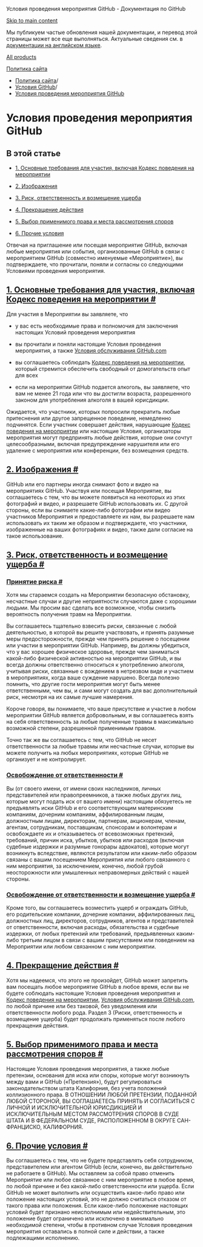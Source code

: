 Условия проведения мероприятия GitHub - Документация по GitHub

[Skip to main content](#main-content)

Мы публикуем частые обновления нашей документации, и перевод этой страницы может все еще выполняться. Актуальные сведения см. в [документации на английском языке](/en).

[All products](/ru)

[Политика сайта](/ru/site-policy)

* [Политика сайта](/ru/site-policy)/
* [Условия GitHub](/ru/site-policy/github-terms)/
* [Условия проведения мероприятия GitHub](/ru/site-policy/github-terms/github-event-terms)

Условия проведения мероприятия GitHub
==========

В этой статье
----------

* [1. Основные требования для участия, включая Кодекс поведения на мероприятии](#1-basic-requirements-to-attend---including-the-event-code-of-conduct)

* [2. Изображения](#2-pictures)

* [3. Риск, ответственность и возмещение ущерба](#3-risk-liability-and-indemnity)

* [4. Прекращение действия](#4-termination)

* [5. Выбор применимого права и места рассмотрения споров](#5-choice-of-law-and-venue)

* [6. Прочие условия](#6-miscellaneous-terms)

Отвечая на приглашение или посещая мероприятие GitHub, включая любые мероприятия или события, организованные GitHub в связи с мероприятием GitHub (совместно именуемые «Мероприятие»), вы подтверждаете, что прочитали, поняли и согласны со следующими Условиями проведения мероприятия.

[1. Основные требования для участия, включая Кодекс поведения на мероприятии #](#1-basic-requirements-to-attend---including-the-event-code-of-conduct)
----------

Для участия в Мероприятии вы заявляете, что

* у вас есть необходимые права и полномочия для заключения настоящих Условий проведения мероприятия

* вы прочитали и поняли настоящие Условия проведения мероприятия, а также [Условия обслуживания GitHub.com](/ru/site-policy/github-terms/github-terms-of-service)

* вы соглашаетесь соблюдать [Кодекс поведения на мероприятии](/ru/site-policy/github-terms/github-event-code-of-conduct), который стремится обеспечить свободный от домогательств опыт для всех

* если на мероприятии GitHub подается алкоголь, вы заявляете, что вам не менее 21 года или что вы достигли возраста, разрешенного законом для употребления алкоголя в вашей юрисдикции.

Ожидается, что участники, которых попросили прекратить любые притеснения или другое запрещенное поведение, немедленно подчинятся. Если участник совершает действия, нарушающие [Кодекс поведения на мероприятии](/ru/site-policy/github-terms/github-event-code-of-conduct) или настоящие Условия, организаторы мероприятия могут предпринять любые действия, которые они сочтут целесообразными, включая предупреждение нарушителя или его удаление с мероприятия или конференции, без возмещения средств.

[2. Изображения #](#2-pictures)
----------

GitHub или его партнеры иногда снимают фото и видео на мероприятиях GitHub. Участвуя или посещая Мероприятие, вы соглашаетесь с тем, что вы можете появиться на некоторых из этих фотографий и видео, и разрешаете GitHub использовать их. С другой стороны, если вы снимаете какие-либо фотографии или видео участников Мероприятия и предоставляете их нам, вы разрешаете нам использовать их таким же образом и подтверждаете, что участники, изображенные на ваших фотографиях и видео, также дали согласие на такое использование.

[3. Риск, ответственность и возмещение ущерба #](#3-risk-liability-and-indemnity)
----------

### [Принятие риска #](#assumption-of-risk) ###

Хотя мы стараемся создать на Мероприятии безопасную обстановку, несчастные случаи и другие неприятности случаются даже с хорошими людьми. Мы просим вас сделать все возможное, чтобы снизить вероятность получения травм на Мероприятии.

Вы соглашаетесь тщательно взвесить риски, связанные с любой деятельностью, в которой вы решите участвовать, и принять разумные меры предосторожности, прежде чем принять решение о посещении или участии в мероприятии GitHub. Например, вы должны убедиться, что у вас хорошее физическое здоровье, прежде чем заниматься какой-либо физической активностью на мероприятии GitHub, и вы всегда должны ответственно относиться к употреблению алкоголя, учитывая риски, связанные с вождением в нетрезвом виде и участием в мероприятиях, когда ваше суждение нарушено. Всегда полезно помнить, что другие гости мероприятия могут быть менее ответственными, чем вы, и сами могут создать для вас дополнительный риск, несмотря на их самые лучшие намерения.

Короче говоря, вы понимаете, что ваше присутствие и участие в любом мероприятии GitHub является добровольным, и вы соглашаетесь взять на себя ответственность за любые полученные травмы в максимально возможной степени, разрешенной применимым правом.

Точно так же вы соглашаетесь с тем, что GitHub не несет ответственности за любые травмы или несчастные случаи, которые вы можете получить на любых мероприятиях, которые GitHub не организует и не контролирует.

### [Освобождение от ответственности #](#release-of-liability) ###

Вы (от своего имени, от имени своих наследников, личных представителей или правопреемников, а также любых других лиц, которые могут подать иск от вашего имени) настоящим обязуетесь не предъявлять иски GitHub и его соответствующим материнским компаниям, дочерним компаниям, аффилированным лицам, должностным лицам, директорам, партнерам, акционерам, членам, агентам, сотрудникам, поставщикам, спонсорам и волонтерам и освобождаете их и отказываетесь от всевозможных претензий, требований, причин иска, убытков, убытков или расходов (включая судебные издержки и разумные гонорары адвокатов), которые могут возникнуть вследствие, являются результатом или каким-либо образом связаны с вашим посещением Мероприятия или любого связанного с ним мероприятия, за исключением, конечно, любой грубой неосторожности или умышленных неправомерных действий с нашей стороны.

### [Освобождение от ответственности и возмещение ущерба #](#indemnity) ###

Кроме того, вы соглашаетесь возместить ущерб и ограждать GitHub, его родительские компании, дочерние компании, аффилированных лиц, должностных лиц, директоров, сотрудников, агентов и представителей от ответственности, включая расходы, обязательства и судебные издержки, от любых претензий или требований, предъявленных каким-либо третьим лицом в связи с вашим присутствием или поведением на Мероприятии или любом связанном с ним мероприятии.

[4. Прекращение действия #](#4-termination)
----------

Хотя мы надеемся, что этого не произойдет, GitHub может запретить вам посещать любое мероприятие GitHub в любое время, если вы не будете соблюдать настоящие Условия проведения мероприятия и [Кодекс поведения на мероприятии](/ru/site-policy/github-terms/github-event-code-of-conduct), [Условия обслуживания GitHub.com](/ru/site-policy/github-terms/github-terms-of-service), по любой причине или без таковой, без уведомления или ответственности любого рода. Раздел 3 (Риски, ответственность и возмещение ущерба) будет продолжать применяться после любого прекращения действия.

[5. Выбор применимого права и места рассмотрения споров #](#5-choice-of-law-and-venue)
----------

Настоящие Условия проведения мероприятия, а также любые претензии, основания для иска или споры, которые могут возникнуть между вами и GitHub («Претензия»), будут регулироваться законодательством штата Калифорния, без учета положений коллизионного права. В ОТНОШЕНИИ ЛЮБОЙ ПРЕТЕНЗИИ, ПОДАННОЙ ЛЮБОЙ СТОРОНОЙ, ВЫ СОГЛАШАЕТЕСЬ ПРИНЯТЬ И СОГЛАСИТЬСЯ С ЛИЧНОЙ И ИСКЛЮЧИТЕЛЬНОЙ ЮРИСДИКЦИЕЙ И ИСКЛЮЧИТЕЛЬНЫМ МЕСТОМ РАССМОТРЕНИЯ СПОРОВ В СУДЕ ШТАТА И В ФЕДЕРАЛЬНОМ СУДЕ, РАСПОЛОЖЕННОМ В ОКРУГЕ САН-ФРАНЦИСКО, КАЛИФОРНИЯ.

[6. Прочие условия #](#6-miscellaneous-terms)
----------

Вы соглашаетесь с тем, что не будете представлять себя сотрудником, представителем или агентом GitHub (если, конечно, вы действительно не работаете в GitHub). Мы оставляем за собой право отменить Мероприятие или любое связанное с ним мероприятие в любое время, по любой причине и без какой-либо ответственности или ущерба. Если GitHub не может выполнить или осуществить какое-либо право или положение настоящих условий, это не должно считаться отказом от такого права или положения. Если какое-либо положение настоящих условий будет признано неисполнимым или недействительным, это положение будет ограничено или исключено в минимально необходимой степени, чтобы в противном случае Условия проведения мероприятия оставались в полной силе и действии, а также подлежащими исполнению.
